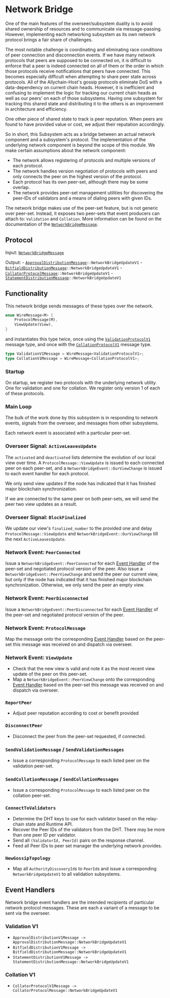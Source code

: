 # Network Bridge

One of the main features of the overseer/subsystem duality is to avoid shared ownership of resources and to communicate via message-passing. However, implementing each networking subsystem as its own network protocol brings a fair share of challenges.

The most notable challenge is coordinating and eliminating race conditions of peer connection and disconnection events. If we have many network protocols that peers are supposed to be connected on, it is difficult to enforce that a peer is indeed connected on all of them or the order in which those protocols receive notifications that peers have connected. This becomes especially difficult when attempting to share peer state across protocols. All of the Allychain-Host's gossip protocols eliminate DoS with a data-dependency on current chain heads. However, it is inefficient and confusing to implement the logic for tracking our current chain heads as well as our peers' on each of those subsystems. Having one subsystem for tracking this shared state and distributing it to the others is an improvement in architecture and efficiency.

One other piece of shared state to track is peer reputation. When peers are found to have provided value or cost, we adjust their reputation accordingly.

So in short, this Subsystem acts as a bridge between an actual network component and a subsystem's protocol. The implementation of the underlying network component is beyond the scope of this module. We make certain assumptions about the network component:
  * The network allows registering of protocols and multiple versions of each protocol.
  * The network handles version negotiation of protocols with peers and only connects the peer on the highest version of the protocol.
  * Each protocol has its own peer-set, although there may be some overlap.
  * The network provides peer-set management utilities for discovering the peer-IDs of validators and a means of dialing peers with given IDs.


The network bridge makes use of the peer-set feature, but is not generic over peer-set. Instead, it exposes two peer-sets that event producers can attach to: `Validation` and `Collation`. More information can be found on the documentation of the [`NetworkBridgeMessage`][NBM].

## Protocol

Input: [`NetworkBridgeMessage`][NBM]


Output:
	- [`ApprovalDistributionMessage`][AppD]`::NetworkBridgeUpdateV1`
	- [`BitfieldDistributionMessage`][BitD]`::NetworkBridgeUpdateV1`
	- [`CollatorProtocolMessage`][CollP]`::NetworkBridgeUpdateV1`
	- [`StatementDistributionMessage`][StmtD]`::NetworkBridgeUpdateV1`

## Functionality

This network bridge sends messages of these types over the network.

```rust
enum WireMessage<M> {
	ProtocolMessage(M),
	ViewUpdate(View),
}
```

and instantiates this type twice, once using the [`ValidationProtocolV1`][VP1] message type, and once with the [`CollationProtocolV1`][CP1] message type.

```rust
type ValidationV1Message = WireMessage<ValidationProtocolV1>;
type CollationV1Message = WireMessage<CollationProtocolV1>;
```

### Startup

On startup, we register two protocols with the underlying network utility. One for validation and one for collation. We register only version 1 of each of these protocols.

### Main Loop

The bulk of the work done by this subsystem is in responding to network events, signals from the overseer, and messages from other subsystems.

Each network event is associated with a particular peer-set.

### Overseer Signal: `ActiveLeavesUpdate`

The `activated` and `deactivated` lists determine the evolution of our local view over time. A `ProtocolMessage::ViewUpdate` is issued to each connected peer on each peer-set, and a `NetworkBridgeEvent::OurViewChange` is issued to each event handler for each protocol.

We only send view updates if the node has indicated that it has finished major blockchain synchronization.

If we are connected to the same peer on both peer-sets, we will send the peer two view updates as a result.

### Overseer Signal: `BlockFinalized`

We update our view's `finalized_number` to the provided one and delay `ProtocolMessage::ViewUpdate` and `NetworkBridgeEvent::OurViewChange` till the next `ActiveLeavesUpdate`.

### Network Event: `PeerConnected`

Issue a `NetworkBridgeEvent::PeerConnected` for each [Event Handler](#event-handlers) of the peer-set and negotiated protocol version of the peer. Also issue a `NetworkBridgeEvent::PeerViewChange` and send the peer our current view, but only if the node has indicated that it has finished major blockchain synchronization. Otherwise, we only send the peer an empty view.

### Network Event: `PeerDisconnected`

Issue a `NetworkBridgeEvent::PeerDisconnected` for each [Event Handler](#event-handlers) of the peer-set and negotiated protocol version of the peer.

### Network Event: `ProtocolMessage`

Map the message onto the corresponding [Event Handler](#event-handlers) based on the peer-set this message was received on and dispatch via overseer.

### Network Event: `ViewUpdate`

- Check that the new view is valid and note it as the most recent view update of the peer on this peer-set.
- Map a `NetworkBridgeEvent::PeerViewChange` onto the corresponding [Event Handler](#event-handlers) based on the peer-set this message was received on and dispatch  via overseer.

### `ReportPeer`

- Adjust peer reputation according to cost or benefit provided

### `DisconnectPeer`

- Disconnect the peer from the peer-set requested, if connected.

### `SendValidationMessage` / `SendValidationMessages`

- Issue a corresponding `ProtocolMessage` to each listed peer on the validation peer-set.

### `SendCollationMessage` / `SendCollationMessages`

- Issue a corresponding `ProtocolMessage` to each listed peer on the collation peer-set.

### `ConnectToValidators`

- Determine the DHT keys to use for each validator based on the relay-chain state and Runtime API.
- Recover the Peer IDs of the validators from the DHT. There may be more than one peer ID per validator.
- Send all `(ValidatorId, PeerId)` pairs on the response channel.
- Feed all Peer IDs to peer set manager the underlying network provides.

### `NewGossipTopology`

- Map all `AuthorityDiscoveryId`s to `PeerId`s and issue a corresponding `NetworkBridgeUpdateV1`
  to all validation subsystems.

## Event Handlers

Network bridge event handlers are the intended recipients of particular network protocol messages. These are each a variant of a message to be sent via the overseer.

### Validation V1

* `ApprovalDistributionV1Message -> ApprovalDistributionMessage::NetworkBridgeUpdateV1`
* `BitfieldDistributionV1Message -> BitfieldDistributionMessage::NetworkBridgeUpdateV1`
* `StatementDistributionV1Message -> StatementDistributionMessage::NetworkBridgeUpdateV1`

### Collation V1

* `CollatorProtocolV1Message -> CollatorProtocolMessage::NetworkBridgeUpdateV1`

[NBM]: ../../types/overseer-protocol.md#network-bridge-message
[AppD]: ../../types/overseer-protocol.md#approval-distribution-message
[BitD]: ../../types/overseer-protocol.md#bitfield-distribution-message
[StmtD]: ../../types/overseer-protocol.md#statement-distribution-message
[CollP]: ../../types/overseer-protocol.md#collator-protocol-message

[VP1]: ../../types/network.md#validation-v1
[CP1]: ../../types/network.md#collation-v1
